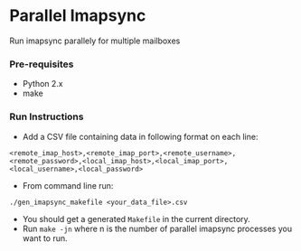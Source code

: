 Parallel Imapsync
=========
Run imapsync parallely for multiple mailboxes


### Pre-requisites
* Python 2.x
* make

### Run Instructions

* Add a CSV file containing data in following format on each line:
```
<remote_imap_host>,<remote_imap_port>,<remote_username>,<remote_password>,<local_imap_host>,<local_imap_port>,<local_username>,<local_password>
```

* From command line run:
```
./gen_imapsync_makefile <your_data_file>.csv
```
* You should get a generated `Makefile` in the current directory.
* Run `make -jn` where n is the number of parallel imapsync processes you want to run.
